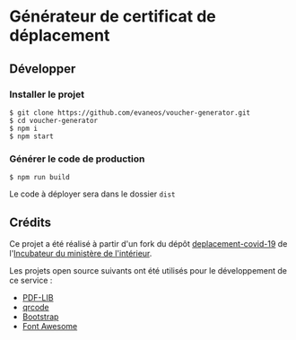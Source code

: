 # Générateur de certificat de déplacement

## Développer

### Installer le projet

```console
$ git clone https://github.com/evaneos/voucher-generator.git
$ cd voucher-generator
$ npm i
$ npm start
```

### Générer le code de production

```console
$ npm run build
```

Le code à déployer sera dans le dossier `dist`

## Crédits

Ce projet a été réalisé à partir d'un fork du dépôt [deplacement-covid-19](https://github.com/LAB-MI/deplacement-covid-19) de l'[Incubateur du ministère de l'intérieur](https://github.com/LAB-MI).

Les projets open source suivants ont été utilisés pour le développement de ce 
service :

- [PDF-LIB](https://pdf-lib.js.org/)
- [qrcode](https://github.com/soldair/node-qrcode)
- [Bootstrap](https://getbootstrap.com/)
- [Font Awesome](https://fontawesome.com/license)
